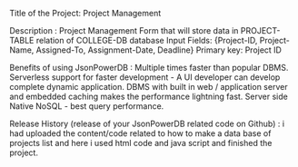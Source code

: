 Title of the Project: Project Management


Description : Project Management Form that will store data in PROJECT-TABLE relation of COLLEGE-DB database
              Input Fields: {Project-ID, Project-Name, Assigned-To, Assignment-Date, Deadline}
              Primary key: Project ID
              
              
Benefits of using JsonPowerDB : Multiple times faster than popular DBMS. Serverless support for faster development - A UI developer can develop complete dynamic application. DBMS with built in web / application server and embedded caching makes the performance lightning fast. Server side Native NoSQL - best query performance.


Release History (release of your JsonPowerDB related code on Github) : i had uploaded the content/code related to how to make a data base of projects list and here i used html code and java script and finished the project. 
